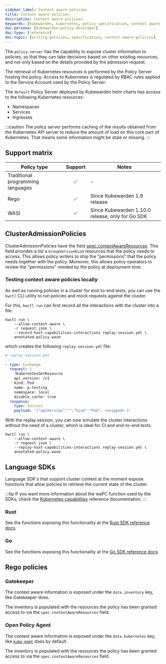 ```yaml
---
sidebar_label: Context aware policies
title: Context aware policies
description: Context aware policies.
keywords: [kubewarden, kubernetes, policy specification, context aware policies]
doc-persona: [kubewarden-policy-developer]
doc-type: [reference]
doc-topic: [writing-policies, specification, context-aware-policies]
---
```


<head>
  <link rel="canonical" href="https://docs.kubewarden.io/reference/spec/context-aware-policies"/>
</head>

The `policy-server` has the capability to expose cluster information to
policies,
so that they can take decisions based on other existing resources,
and not only based on the details provided by the admission request.

The retrieval of Kubernetes resources is performed by the Policy Server hosting the policy.
Access to Kubernetes is regulated by RBAC rules applied to the Service Account used by the Policy Server.

The `default` Policy Server deployed by Kubewarden helm charts has access to the following Kubernetes resources:

- Namespaces
- Services
- Ingresses

:::caution
The policy server performs caching of the results obtained from the Kubernetes API server to reduce the amount of load on this core part of Kubernetes.
That means some information might be stale or missing.
:::

## Support matrix

| Policy type | Support | Notes |
|-|:-:|-|
| Traditional programming languages | ✅ | - |
| Rego | ✅ | Since Kubewarden 1.9 release |
| WASI | ✅ | Since Kubewarden 1.10.0 release, only for Go SDK |

## ClusterAdmissionPolicies

ClusterAdmissionPolicies have the field
[spec.contextAwareResources](https://doc.crds.dev/github.com/kubewarden/kubewarden-controller/policies.kubewarden.io/ClusterAdmissionPolicy/v1#spec-contextAwareResources).
This field provides a list a `GroupVersionKind` resources that the policy needs to access.
This allows policy writers to ship the "permissions" that the policy needs together with the policy.
Moreover, this allows policy operators to review the "permissions" needed by the policy at deployment time.

### Testing context aware policies locally

As well as running policies in a cluster for end-to-end tests,
you can use the `kwctl` CLI utility to run policies and mock requests against the cluster.

For this, `kwctl run` can first record all the interactions with the cluster into a file:

```console
kwctl run \
    --allow-context-aware \
    -r request.json \
    --record-host-capabilities-interactions replay-session.yml \
    annotated-policy.wasm
```

which creates the following `replay-session.yml` file:

```yaml
# replay-session.yml
---
- type: Exchange
  request: |
    !KubernetesGetResource
    api_version: /v1
    kind: Pod
    name: p-testing
    namespace: local
    disable_cache: true
  response:
    type: Success
    payload: '{"apiVersion":"","kind":"Pod", <snipped> }'
```

With the replay session,
you can now simulate the cluster interactions without the need of a cluster,
which is ideal for CI and end-to-end tests:

```console
kwctl run \
    --allow-context-aware \
    -r request.json \
    --replay-host-capabilities-interactions replay-session.yml \
    annotated-policy.wasm
```

## Language SDKs

Language SDK's that support cluster context at the moment expose functions that allow policies to retrieve the current state of the cluster.

:::tip
If you want more information about the waPC function used by the SDKs, check the [Kubernetes capabilities](host-capabilities/06-kubernetes.md) reference documentation.
:::

### Rust

See the functions exposing this functionality at the [Rust SDK reference docs](https://docs.rs/kubewarden-policy-sdk/0.8.7/kubewarden_policy_sdk).

### Go

See the functions exposing this functionality at the [Go SDK reference docs](https://pkg.go.dev/github.com/kubewarden/policy-sdk-go).

## Rego policies

### Gatekeeper

The context aware information is exposed under the `data.inventory` key, like Gatekeeper does.

The inventory is populated with the resources the policy has been granted access to via the `spec.contextAwareResources` field.

### Open Policy Agent

The context aware information is exposed under the `data.kubernetes` key,
like
[`kube-mgmt`](https://github.com/open-policy-agent/kube-mgmt)
does by default.

The inventory is populated with the resources the policy has been granted access to via the `spec.contextAwareResources` field.
